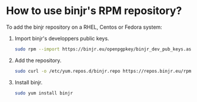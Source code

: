 # How to use binjr's RPM repository?

To add the binjr repository on a RHEL, Centos or Fedora system:

1. Import binjr's developpers public keys.
    ``` sh
    sudo rpm --import https://binjr.eu/openpgpkey/binjr_dev_pub_keys.asc
    ```

 2. Add the repository.
    ``` sh
    sudo curl -o /etc/yum.repos.d/binjr.repo https://repos.binjr.eu/rpm/binjr.repo
    ```

3. Install binjr.
    ``` sh
    sudo yum install binjr
    ```
